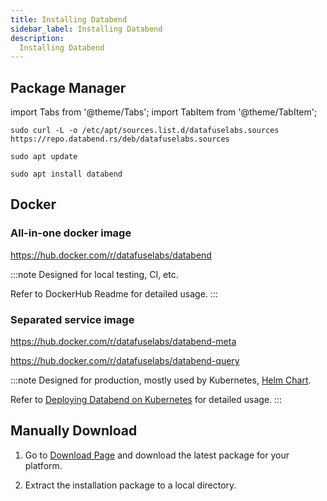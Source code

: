 ```yaml
---
title: Installing Databend
sidebar_label: Installing Databend
description:
  Installing Databend
---
```


## Package Manager

import Tabs from '@theme/Tabs';
import TabItem from '@theme/TabItem';

<Tabs groupId="distributions">

<TabItem value="deb" label="Ubuntu/Debian">

```shell
sudo curl -L -o /etc/apt/sources.list.d/datafuselabs.sources https://repo.databend.rs/deb/datafuselabs.sources

sudo apt update

sudo apt install databend
```

</TabItem>

</Tabs>


## Docker

### All-in-one docker image

https://hub.docker.com/r/datafuselabs/databend

:::note
Designed for local testing, CI, etc.

Refer to DockerHub Readme for detailed usage.
:::


### Separated service image

https://hub.docker.com/r/datafuselabs/databend-meta

https://hub.docker.com/r/datafuselabs/databend-query

:::note
Designed for production, mostly used by Kubernetes, [Helm Chart](https://github.com/datafuselabs/helm-charts).

Refer to [Deploying Databend on Kubernetes](./04-deploying-databend-on-kubernetes.md) for detailed usage.
:::


## Manually Download

1. Go to [Download Page](https://databend.rs/download) and download the latest package for your platform.

2. Extract the installation package to a local directory.
